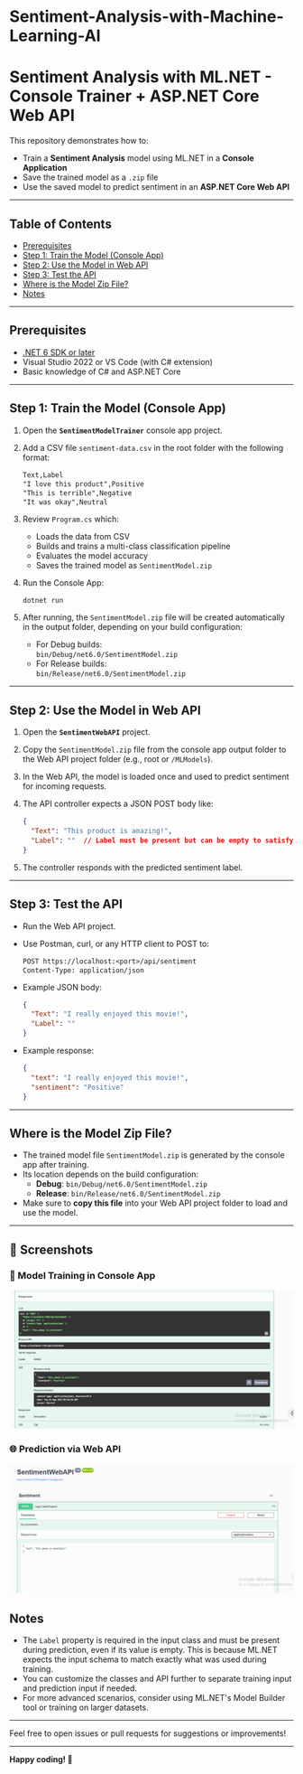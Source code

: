 # Sentiment-Analysis-with-Machine-Learning-AI
# Sentiment Analysis with ML.NET - Console Trainer + ASP.NET Core Web API

This repository demonstrates how to:

- Train a **Sentiment Analysis** model using ML.NET in a **Console Application**
- Save the trained model as a `.zip` file
- Use the saved model to predict sentiment in an **ASP.NET Core Web API**

---

## Table of Contents

- [Prerequisites](#prerequisites)
- [Step 1: Train the Model (Console App)](#step-1-train-the-model-console-app)
- [Step 2: Use the Model in Web API](#step-2-use-the-model-in-web-api)
- [Step 3: Test the API](#step-3-test-the-api)
- [Where is the Model Zip File?](#where-is-the-model-zip-file)
- [Notes](#notes)

---

## Prerequisites

- [.NET 6 SDK or later](https://dotnet.microsoft.com/en-us/download)
- Visual Studio 2022 or VS Code (with C# extension)
- Basic knowledge of C# and ASP.NET Core

---

## Step 1: Train the Model (Console App)

1. Open the **`SentimentModelTrainer`** console app project.
2. Add a CSV file `sentiment-data.csv` in the root folder with the following format:

    ```csv
    Text,Label
    "I love this product",Positive
    "This is terrible",Negative
    "It was okay",Neutral
    ```

3. Review `Program.cs` which:
    - Loads the data from CSV
    - Builds and trains a multi-class classification pipeline
    - Evaluates the model accuracy
    - Saves the trained model as `SentimentModel.zip`

4. Run the Console App:
    ```bash
    dotnet run
    ```
5. After running, the `SentimentModel.zip` file will be created automatically in the output folder, depending on your build configuration:
    - For Debug builds:  
      `bin/Debug/net6.0/SentimentModel.zip`
    - For Release builds:  
      `bin/Release/net6.0/SentimentModel.zip`

---

## Step 2: Use the Model in Web API

1. Open the **`SentimentWebAPI`** project.
2. Copy the `SentimentModel.zip` file from the console app output folder to the Web API project folder (e.g., root or `/MLModels`).
3. In the Web API, the model is loaded once and used to predict sentiment for incoming requests.
4. The API controller expects a JSON POST body like:

    ```json
    {
      "Text": "This product is amazing!",
      "Label": ""  // Label must be present but can be empty to satisfy ML.NET schema
    }
    ```

5. The controller responds with the predicted sentiment label.

---

## Step 3: Test the API

- Run the Web API project.
- Use Postman, curl, or any HTTP client to POST to:

    ```
    POST https://localhost:<port>/api/sentiment
    Content-Type: application/json
    ```

- Example JSON body:

    ```json
    {
      "Text": "I really enjoyed this movie!",
      "Label": ""
    }
    ```

- Example response:

    ```json
    {
      "text": "I really enjoyed this movie!",
      "sentiment": "Positive"
    }
    ```

---

## Where is the Model Zip File?

- The trained model file `SentimentModel.zip` is generated by the console app after training.
- Its location depends on the build configuration:
  - **Debug**: `bin/Debug/net6.0/SentimentModel.zip`
  - **Release**: `bin/Release/net6.0/SentimentModel.zip`
- Make sure to **copy this file** into your Web API project folder to load and use the model.

---
## 📸 Screenshots

### 🧠 Model Training in Console App
![Training in Console App](sentimant-ml-1.png)

### 🌐 Prediction via Web API
![Prediction using Web API](sentimat1.png)
## Notes

- The `Label` property is required in the input class and must be present during prediction, even if its value is empty. This is because ML.NET expects the input schema to match exactly what was used during training.
- You can customize the classes and API further to separate training input and prediction input if needed.
- For more advanced scenarios, consider using ML.NET's Model Builder tool or training on larger datasets.

---

Feel free to open issues or pull requests for suggestions or improvements!

---

**Happy coding! 🚀**

